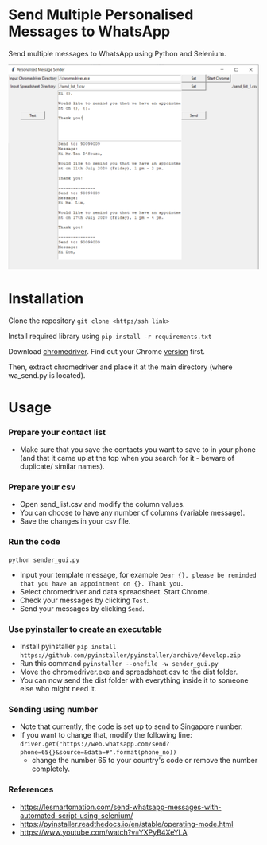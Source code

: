 # Send Multiple Personalised Messages to WhatsApp
Send multiple messages to WhatsApp using Python and Selenium.

![](./sample_message.PNG)

# Installation
Clone the repository `git clone <https/ssh link>`

Install required library using `pip install -r requirements.txt`

Download [chromedriver](https://chromedriver.storage.googleapis.com/index.html). Find out your Chrome [version](https://www.howtogeek.com/299243/which-version-of-chrome-do-i-have/) first. 

Then, extract chromedriver and place it at the main directory (where wa_send.py is located).

# Usage
### Prepare your contact list
- Make sure that you save the contacts you want to save to in your phone (and that it came up at the top when you search for it - beware of duplicate/ similar names).

### Prepare your csv
- Open send_list.csv and modify the column values.
- You can choose to have any number of columns (variable message). 
- Save the changes in your csv file. 

### Run the code
`python sender_gui.py`
- Input your template message, for example `Dear {}, please be reminded that you have an appointment on {}. Thank you.`
- Select chromedriver and data spreadsheet. Start Chrome. 
- Check your messages by clicking `Test`.
- Send your messages by clicking `Send`.

### Use pyinstaller to create an executable 
- Install pyinstaller `pip install https://github.com/pyinstaller/pyinstaller/archive/develop.zip`
- Run this command `pyinstaller --onefile -w sender_gui.py`
- Move the chromedriver.exe and spreadsheet.csv to the dist folder.
- You can now send the dist folder with everything inside it to someone else who might need it.

### Sending using number
- Note that currently, the code is set up to send to Singapore number. 
- If you want to change that, modify the following line: `driver.get("https://web.whatsapp.com/send?phone=65{}&source=&data=#".format(phone_no))`
    - change the number 65 to your country's code or remove the number completely. 

### References
- https://lesmartomation.com/send-whatsapp-messages-with-automated-script-using-selenium/
- https://pyinstaller.readthedocs.io/en/stable/operating-mode.html
- https://www.youtube.com/watch?v=YXPyB4XeYLA